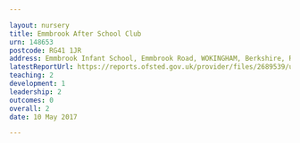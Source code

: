 ```yaml
---

layout: nursery
title: Emmbrook After School Club
urn: 148653
postcode: RG41 1JR
address: Emmbrook Infant School, Emmbrook Road, WOKINGHAM, Berkshire, RG41 1JR
latestReportUrl: https://reports.ofsted.gov.uk/provider/files/2689539/urn/148653.pdf
teaching: 2
development: 1
leadership: 2
outcomes: 0
overall: 2
date: 10 May 2017

---
```

